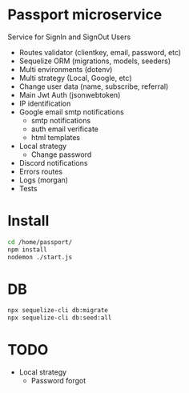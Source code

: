 # Passport microservice

Service for SignIn and SignOut Users

* Routes validator (clientkey, email, password, etc)
* Sequelize ORM (migrations, models, seeders)
* Multi environments (dotenv)
* Multi strategy (Local, Google, etc)
* Change user data (name, subscribe, referral)
* Main Jwt Auth (jsonwebtoken)
* IP identification
* Google email smtp notifications 
  - smtp notifications 
  - auth email verificate 
  - html templates 
* Local strategy
  - Change password 
* Discord notifications 
* Errors routes 
* Logs (morgan) 
* Tests

# Install

```sh
cd /home/passport/
npm install
nodemon ./start.js
```

# DB

```sh
npx sequelize-cli db:migrate 
npx sequelize-cli db:seed:all
```

# TODO

* Local strategy
  - Password forgot